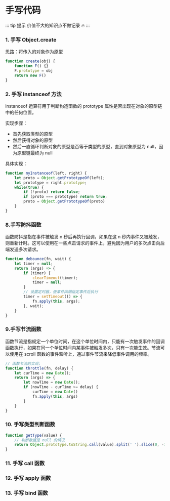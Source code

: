 # 手写代码

::: tip 提示
价值不大的知识点不做记录
:fire:
:::
### 1. 手写 Object.create
思路：将传入的对象作为原型
```js
function create(obj) {
    function F() {}
    F.prototype = obj 
    return new F()
}
```
### 2. 手写 instanceof 方法
instanceof 运算符用于判断构造函数的 prototype 属性是否出现在对象的原型链中的任何位置。

实现步骤：
- 首先获取类型的原型
- 然后获得对象的原型
- 然后一直循环判断对象的原型是否等于类型的原型，直到对象原型为 null，因为原型链最终为 null

具体实现：
```js
function myInstanceof(left, right) {
    let proto = Object.getPrototypeOf(left);
    let prototype = right.prototype;
    while(true) {
        if (!proto) return false;
        if (proto === prototype) return true;
        proto = Object.getPrototypeOf(proto)
    }
}
```
### 8.手写防抖函数
函数防抖是指在事件被触发 n 秒后再执行回调，如果在这 n 秒内事件又被触发，则重新计时。这可以使用在一些点击请求的事件上，避免因为用户的多次点击向后端发送多次请求。
```js
function debounce(fn, wait) {
    let timer = null;
    return (args) => {
        if (timer) {
            clearTimeout(timer);
            timer = null;
        }
        // 设置定时器，使事件间隔指定事件后执行
        timer = setTimeout(() => {
            fn.apply(this, args);
        }, wait);
    }
}
```

### 9.手写节流函数
函数节流是指规定一个单位时间，在这个单位时间内，只能有一次触发事件的回调函数执行，如果在同一个单位时间内某事件被触发多次，只有一次能生效。节流可以使用在 scroll 函数的事件监听上，通过事件节流来降低事件调用的频率。
```js
// 函数节流的实现;
function throttle(fn, delay) {
    let curTime = new Date();
    return (args) => {
        let nowTime = new Date();
        if (nowTime - curTime >= delay) {
            curTime = new Date()
            fn.apply(this, args)
        }
    }
}
```

### 10. 手写类型判断函数
```js
function getType(value) {
    // 判断数据是 null 的情况
    return Object.prototype.toString.call(value).split(' ').slice(0, -1).toLowerCase();
}
```

### 11. 手写 call 函数
### 12. 手写 apply 函数
### 13. 手写 bind 函数
